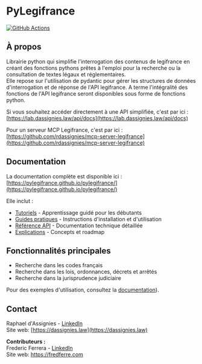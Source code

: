 # PyLegifrance

<!-- Build and License -->
[![GitHub Actions][ci-shield]][ci-url]

## À propos

Librairie python qui simplifie l'interrogation des contenus de legifrance en créant des fonctions pythons prêtes à l'emploi pour la recherche ou la consultation de textes légaux et réglementaires.  
Elle repose sur l'utilisation de pydantic pour gérer les structures de données d'interrogation et de réponse de l'API legifrance. A terme l'intégralité des fonctions de l'API legifrance seront disponibles sous forme de fonctions python. 

Si vous souhaitez accéder directement à une API simplifiée, c'est par ici : [https://lab.dassignies.law/api/docs](https://lab.dassignies.law/api/docs) 

Pour un serveur MCP Legifrance, c'est par ici : [https://github.com/rdassignies/mcp-server-legifrance](https://github.com/rdassignies/mcp-server-legifrance)

## Documentation

La documentation complète est disponible ici : [https://pylegifrance.github.io/pylegifrance/](https://pylegifrance.github.io/pylegifrance/)

Elle inclut :
- [Tutoriels](https://pylegifrance.github.io/pylegifrance/tutoriels/) - Apprentissage guidé pour les débutants
- [Guides pratiques](https://pylegifrance.github.io/pylegifrance/#installation) - Instructions d'installation et d'utilisation
- [Référence API](https://pylegifrance.github.io/pylegifrance/reference/) - Documentation technique détaillée
- [Explications](https://pylegifrance.github.io/pylegifrance/explanation/) - Concepts et roadmap

## Fonctionnalités principales

- Recherche dans les codes français
- Recherche dans les lois, ordonnances, décrets et arrêtés
- Recherche dans la jurisprudence judiciaire 

Pour des exemples d'utilisation, consultez la [documentation](https://pylegifrance.github.io/pylegifrance/guides-pratiques/)).

## Contact

Raphael d'Assignies - [LinkedIn](https://www.linkedin.com/in/dassignies/)  
Site web: [https://dassignies.law](https://dassignies.law)

**Contributeurs :**  
Frederic Ferrera - [LinkedIn](https://www.linkedin.com/in/fferrera31/)  
Site web: https://fredferre.com

<!-- MARKDOWN LINKS & IMAGES -->
[ci-shield]: https://github.com/pylegifrance/pylegifrance/actions/workflows/test.yml/badge.svg?style=for-the-badge
[ci-url]: https://github.com/pylegifrance/pylegifrance/actions
